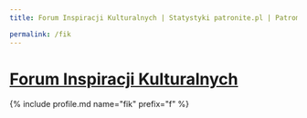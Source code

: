 ```yaml
---
title: Forum Inspiracji Kulturalnych | Statystyki patronite.pl | Patromierz

permalink: /fik
---
```


# [Forum Inspiracji Kulturalnych](https://patronite.pl/fik)

{% include profile.md name="fik" prefix="f" %}

